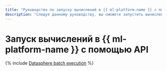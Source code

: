 ```yaml
---
title: "Руководство по запуску вычислений в {{ ml-platform-name }} с помощью API"
description: "Следуя данному руководству, вы сможете запустить вычисления в {{ ml-platform-name }} с помощью API."
---
```


# Запуск вычислений в {{ ml-platform-name }} с помощью API

{% include [Datasphere batch execution](../../_tutorials/datasphere/batch-code-execution.md) %}
